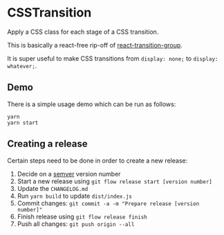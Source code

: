 # CSSTransition

Apply a CSS class for each stage of a CSS transition.

This is basically a react-free rip-off of [react-transition-group](https://github.com/reactjs/react-transition-group).

It is super useful to make CSS transitions from `display: none;` to `display: whatever;`.

## Demo

There is a simple usage demo which can be run as follows:

    yarn
    yarn start

## Creating a release

Certain steps need to be done in order to create a new release:

1. Decide on a [semver](https://semver.org/spec/v2.0.0.html) version number
1. Start a new release using `git flow release start [version number]`
1. Update the `CHANGELOG.md`
1. Run `yarn build` to update `dist/index.js`
1. Commit changes: `git commit -a -m "Prepare release [version number]"`
1. Finish release using `git flow release finish`
1. Push all changes: `git push origin --all`
